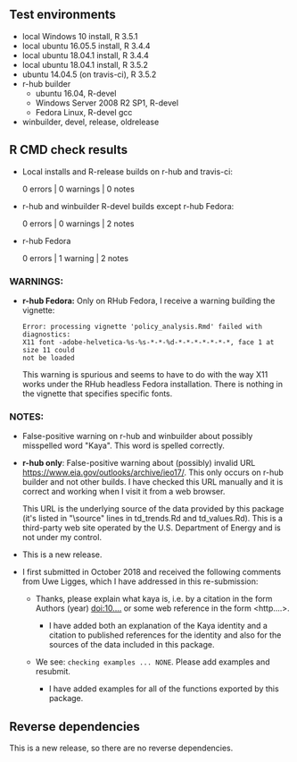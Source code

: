 ## Test environments
* local Windows 10 install, R 3.5.1
* local ubuntu 16.05.5 install, R 3.4.4
* local ubuntu 18.04.1 install, R 3.4.4
* local ubuntu 18.04.1 install, R 3.5.2
* ubuntu 14.04.5 (on travis-ci), R 3.5.2
* r-hub builder
    * ubuntu 16.04, R-devel
    * Windows Server 2008 R2 SP1, R-devel
    * Fedora Linux, R-devel gcc
* winbuilder, devel, release, oldrelease

## R CMD check results

* Local installs and R-release builds on r-hub and travis-ci:

    0 errors | 0 warnings | 0 notes

* r-hub and winbuilder R-devel builds except r-hub Fedora:

    0 errors | 0 warnings | 2 notes

* r-hub Fedora

    0 errors | 1 warning | 2 notes

### WARNINGS:

* **r-hub Fedora:**
  Only on RHub Fedora, I receive a warning building the vignette:

      Error: processing vignette 'policy_analysis.Rmd' failed with diagnostics:
      X11 font -adobe-helvetica-%s-%s-*-*-%d-*-*-*-*-*-*-*, face 1 at size 11 could 
      not be loaded
  
    This warning is spurious and seems to have to do with the way X11 works 
    under the RHub headless Fedora installation. 
    There is nothing in the vignette that specifies specific fonts.

### NOTES: 

* False-positive warning on r-hub and winbuilder about possibly misspelled word 
  "Kaya". This word is spelled correctly.

* **r-hub only**: False-positive warning about (possibly) invalid URL 
  <https://www.eia.gov/outlooks/archive/ieo17/>.
  This only occurs on r-hub builder and not other builds. I have checked this 
  URL manually and it is correct and working when I visit it from a web 
  browser. 
  
    This URL is the underlying source of the data provided by this package
    (it's listed in "\source" lines in td_trends.Rd and td_values.Rd).
    This is a third-party web site operated by the U.S. Department of Energy
    and is not under my control.

* This is a new release.

* I first submitted in October 2018 and received the following comments from
  Uwe Ligges, which I have addressed in this re-submission:
  
    * Thanks, please explain what kaya is, i.e. by a citation  in the form 
      Authors (year) <doi:10....> or some web reference in the form <http....>.

        * I have added both an explanation of the Kaya identity and a citation
          to published references for the identity and also for the sources of
          the data included in this package.
    
    * We see: `checking examples ... NONE`. Please add examples and resubmit.
    
        * I have added examples for all of the functions exported by this 
          package.


## Reverse dependencies

This is a new release, so there are no reverse dependencies.
